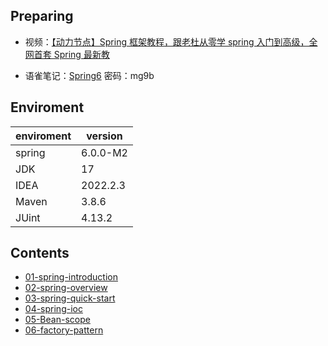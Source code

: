 ## Preparing

- 视频：[【动力节点】Spring 框架教程，跟老杜从零学 spring 入门到高级，全网首套 Spring 最新教](https://www.bilibili.com/video/BV1Ft4y1g7Fb?p=2&vd_source=f25f3aff6cb51f0344e3819804d8f007)

- 语雀笔记：[Spring6](https://www.yuque.com/docs/share/866abad4-7106-45e7-afcd-245a733b073f?#《Spring6》) 密码：mg9b

## Enviroment

| enviroment | version  |
| :--------- | -------- |
| spring     | 6.0.0-M2 |
| JDK        | 17       |
| IDEA       | 2022.2.3 |
| Maven      | 3.8.6    |
| JUint      | 4.13.2   |

## Contents

- [01-spring-introduction](https://github.com/codermartinn/spring-study-notes/blob/main/notes/01-spring-introduction.md)
- [02-spring-overview](https://github.com/codermartinn/spring-study-notes/blob/main/notes/02-spring-overview.md)
- [03-spring-quick-start](https://github.com/codermartinn/spring-study-notes/blob/main/notes/03-spring-quick-start.md)
- [04-spring-ioc](https://github.com/codermartinn/spring-study-notes/blob/main/notes/04-spring-ioc.md)
- [05-Bean-scope](https://github.com/codermartinn/spring-study-notes/blob/main/notes/05-Bean-scope.md)
- [06-factory-pattern](https://github.com/codermartinn/spring-study-notes/blob/main/notes/06-factory-pattern.md)
